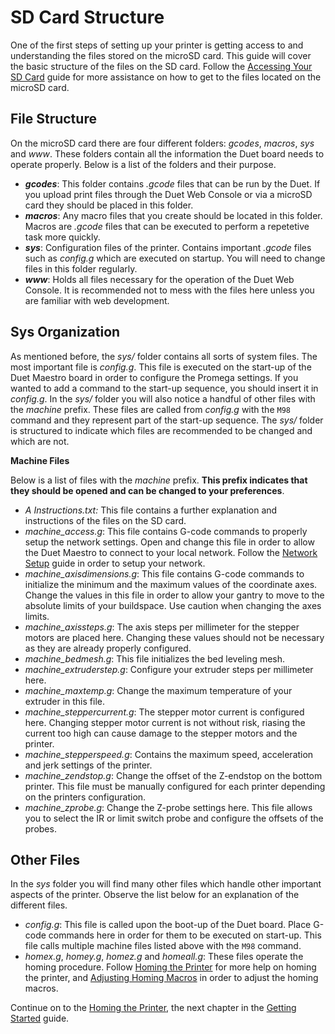 # SD Card Structure

One of the first steps of setting up your printer is getting access to and understanding the files stored on the microSD card. This guide will cover the basic structure of the files on the SD card. Follow the [Accessing Your SD Card](https://m3d.gitbook.io/promega-docs/getting-started/accessing-your-sd-card) guide for more assistance on how to get to the files located on the microSD card.

## File Structure

On the microSD card there are four different folders: _gcodes_, _macros_, _sys_ and _www_. These folders contain all the information the Duet board needs to operate properly. Below is a list of the folders and their purpose.

* _**gcodes**_: This folder contains _.gcode_ files that can be run by the Duet. If you upload print files through the Duet Web Console or via a microSD card they should be placed in this folder.
* _**macros**_: Any macro files that you create should be located in this folder. Macros are _.gcode_ files that can be executed to perform a repetetive task more quickly.
* _**sys**_: Configuration files of the printer. Contains important _.gcode_ files such as _config.g_ which are executed on startup. You will need to change files in this folder regularly.
* _**www**_: Holds all files necessary for the operation of the Duet Web Console. It is recommended not to mess with the files here unless you are familiar with web development.

## Sys Organization

As mentioned before, the _sys/_ folder contains all sorts of system files. The most important file is _config.g_. This file is executed on the start-up of the Duet Maestro board in order to configure the Promega settings. If you wanted to add a command to the start-up sequence, you should insert it in _config.g_. In the _sys/_ folder you will also notice a handful of other files with the _machine_ prefix. These files are called from _config.g_ with the `M98` command and they represent part of the start-up sequence. The _sys/_ folder is structured to indicate which files are recommended to be changed and which are not.

**Machine Files**

Below is a list of files with the _machine_ prefix. **This prefix indicates that they should be opened and can be changed to your preferences**.

* _A Instructions.txt:_ This file contains a further explanation and instructions of the files on the SD card.
* _machine\_access.g_: This file contains G-code commands to properly setup the network settings. Open and change this file in order to allow the Duet Maestro to connect to your local network. Follow the [Network Setup](https://m3d.gitbook.io/promega-docs/getting-started/network-setup) guide in order to setup your network.
* _machine\_axisdimensions.g_: This file contains G-code commands to initialize the minimum and the maximum values of the coordinate axes. Change the values in this file in order to allow your gantry to move to the absolute limits of your buildspace. Use caution when changing the axes limits.
* _machine\_axissteps.g_: The axis steps per millimeter for the stepper motors are placed here. Changing these values should not be necessary as they are already properly configured.
* _machine\_bedmesh.g_: This file initializes the bed leveling mesh.
* _machine\_extruderstep.g_: Configure your extruder steps per millimeter here.
* _machine\_maxtemp.g_: Change the maximum temperature of your extruder in this file.
* _machine\_steppercurrent.g_: The stepper motor current is configured here. Changing stepper motor current is not without risk, riasing the current too high can cause damage to the stepper motors and the printer.
* _machine\_stepperspeed.g_: Contains the maximum speed, acceleration and jerk settings of the printer.
* _machine\_zendstop.g_: Change the offset of the Z-endstop on the bottom printer. This file must be manually configured for each printer depending on the printers configuration.
* _machine\_zprobe.g_: Change the Z-probe settings here. This file allows you to select the IR or limit switch probe and configure the offsets of the probes.

## **Other Files**

In the _sys_ folder you will find many other files which handle other important aspects of the printer. Observe the list below for an explanation of the different files.

* _config.g_: This file is called upon the boot-up of the Duet board. Place G-code commands here in order for them to be executed on start-up. This file calls multiple machine files listed above with the `M98` command.
* _homex.g_, _homey.g_, _homez.g_ and _homeall.g_: These files operate the homing procedure. Follow [Homing the Printer](https://m3d.gitbook.io/promega-docs/getting-started/homing-the-printer) for more help on homing the printer, and [Adjusting Homing Macros](https://m3d.gitbook.io/promega-docs/firmware-guides/adjusting-homing-macros) in order to adjust the homing macros.

Continue on to the [Homing the Printer](https://m3d.gitbook.io/promega-docs/getting-started/homing-the-printer), the next chapter in the [Getting Started](https://m3d.gitbook.io/promega-docs/getting-started) guide.

